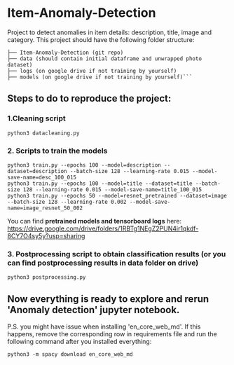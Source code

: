 # Item-Anomaly-Detection
Project to detect anomalies in item details: description, title, image and category.
This project should have the following folder structure:

```
├── Item-Anomaly-Detection (git repo)
├── data (should contain initial dataframe and unwrapped photo dataset)
├── logs (on google drive if not training by yourself)
├── models (on google drive if not training by yourself)```
```
## Steps to do to reproduce the project:
### 1.Cleaning script
```
python3 datacleaning.py
```


### 2. Scripts to train the models
```
python3 train.py --epochs 100 --model=description --dataset=description --batch-size 128 --learning-rate 0.015 --model-save-name=desc_100_015
python3 train.py --epochs 100 --model=title --dataset=title --batch-size 128 --learning-rate 0.015 --model-save-name=title_100_015
python3 train.py --epochs 50 --model=resnet_pretrained --dataset=image --batch-size 128 --learning-rate 0.002 --model-save-name=image_resnet_50_002
```
You can find __pretrained models and tensorboard logs__ here:
https://drive.google.com/drive/folders/1RBTg1NEgZ2PUN4ir1qkdf-8CY7O4sy5y?usp=sharing

### 3. Postprocessing script to obtain classification results (or you can find postprocessing results in data folder on drive)
```
python3 postprocessing.py
```

## Now everything is ready to explore and rerun 'Anomaly detection' jupyter notebook.

P.S. you might have issue when installing 'en_core_web_md'. If this happens, remove the corresponding row in requirements file and run the following command after you installed everything:
```
python3 -m spacy download en_core_web_md
```